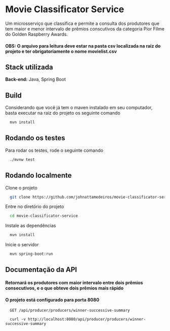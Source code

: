 
# Movie Classificator Service

Um microsserviço que classifica e permite a consulta dos produtores que tem maior e menor intervalo
de prêmios conscutivos da categoria Pior Filme do Golden Raspberry Awards.


#### OBS: O arquivo para leitura deve estar na pasta csv localizada na raiz do projeto e ter obrigatoriamente o nome movielist.csv 
    


## Stack utilizada

**Back-end:** Java, Spring Boot


## Build

Considerando que você já tem o maven instalado em seu computador, basta executar na raiz do projeto os seguinte comando


```bash
  mvn install
```


## Rodando os testes

Para rodar os testes, rode o seguinte comando

```bash
  ./mvnw test
```


## Rodando localmente

Clone o projeto

```bash
  git clone https://github.com/johnattamedeiros/movie-classificator-service.git
```

Entre no diretório do projeto

```bash
  cd movie-classificator-service
```

Instale as dependências

```bash
  mvn install
```

Inicie o servidor

```bash
  mvn spring-boot:run
```


## Documentação da API

#### Retornará os produtores com maior intervalo entre dois prêmios consecutivos, e o que obteve dois prêmios mais rápido

#### O projeto está configurado para porta 8080

```http
  GET /api/producer/producers/winner-successive-summary
```

```http
  curl -v http://localhost:8080/api/producer/producers/winner-successive-summary
```